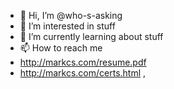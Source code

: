 - 👋 Hi, I’m @who-s-asking
- 👀 I’m interested in stuff
- 🌱 I’m currently learning about stuff
- 📫 How to reach me 
- http://markcs.com/resume.pdf
- http://markcs.com/certs.html
,
<!---
who-s-asking/who-s-asking is a ✨ special ✨ repository because its `README.md` (this file) appears on your GitHub profile.
You can click the Preview link to take a look at your changes.
--->

